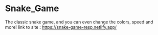 # Snake_Game
The classic snake game, and you can even change the colors, speed and more!
link to site :
https://snake-game-resp.netlify.app/
